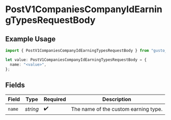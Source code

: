 # PostV1CompaniesCompanyIdEarningTypesRequestBody

## Example Usage

```typescript
import { PostV1CompaniesCompanyIdEarningTypesRequestBody } from "gusto_embedded/models/operations";

let value: PostV1CompaniesCompanyIdEarningTypesRequestBody = {
  name: "<value>",
};
```

## Fields

| Field                                | Type                                 | Required                             | Description                          |
| ------------------------------------ | ------------------------------------ | ------------------------------------ | ------------------------------------ |
| `name`                               | *string*                             | :heavy_check_mark:                   | The name of the custom earning type. |